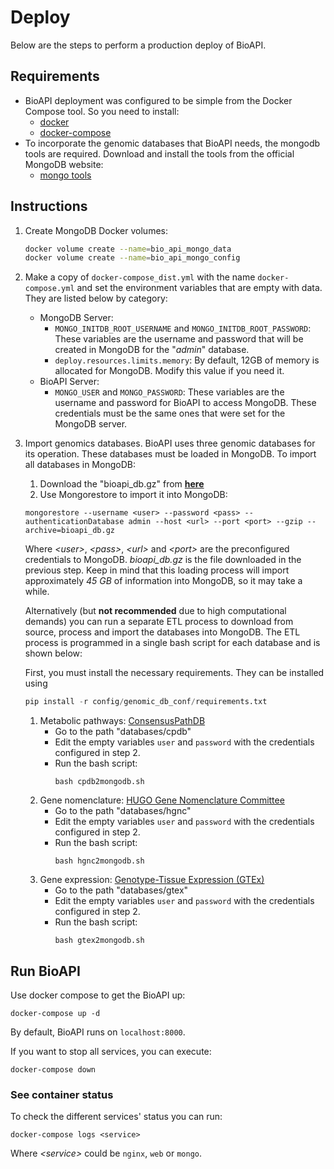 # Deploy

Below are the steps to perform a production deploy of BioAPI.


## Requirements

- BioAPI deployment was configured to be simple from the Docker Compose tool. So you need to install:
    - [docker](https://docs.docker.com/desktop/#download-and-install)
    - [docker-compose](https://docs.docker.com/compose/install/)
- To incorporate the genomic databases that BioAPI needs, the mongodb tools are required. Download and install the tools from the official MongoDB website:
    - [mongo tools](https://www.mongodb.com/try/download/database-tools)  


## Instructions

1. Create MongoDB Docker volumes:
    ```bash
    docker volume create --name=bio_api_mongo_data
    docker volume create --name=bio_api_mongo_config
    ```
2. Make a copy of `docker-compose_dist.yml` with the name `docker-compose.yml` and set the environment variables that are empty with data. They are listed below by category:
    - MongoDB Server:
        - `MONGO_INITDB_ROOT_USERNAME` and `MONGO_INITDB_ROOT_PASSWORD`: These variables are the username and password that will be created in MongoDB for the "*admin*" database.  
        - `deploy.resources.limits.memory`: By default, 12GB of memory is allocated for MongoDB. Modify this value if you need it.  
    - BioAPI Server:
        - `MONGO_USER` and `MONGO_PASSWORD`: These variables are the username and password for BioAPI to access MongoDB. These credentials must be the same ones that were set for the MongoDB server.
3. Import genomics databases. BioAPI uses three genomic databases for its operation. These databases must be loaded in MongoDB. To import all databases in MongoDB:
    1. Download the "bioapi_db.gz" from **[here](https://mega.nz/file/xB5H2ZQb#OCrvVxcLLSMP4MrChUK8n_HZ5-nE326dovs7JFePL3Az)**
    1. Use Mongorestore to import it into MongoDB:
   ```
   mongorestore --username <user> --password <pass> --authenticationDatabase admin --host <url> --port <port> --gzip --archive=bioapi_db.gz
    ``` 
    Where *\<user\>*, *\<pass\>*, *\<url\>* and *\<port\>* are the preconfigured credentials to MongoDB. *bioapi_db.gz* is the file downloaded in the previous step. Keep in mind that this loading process will import approximately *45 GB* of information into MongoDB, so it may take a while.

    Alternatively (but **not recommended** due to high computational demands) you can run a separate ETL process to download from source, process and import the databases into MongoDB. The ETL process is programmed in a single bash script for each database and is shown below:  

    First, you must install the necessary requirements. They can be installed using
    ```python
    pip install -r config/genomic_db_conf/requirements.txt
    ```

    1. Metabolic pathways: [ConsensusPathDB](http://cpdb.molgen.mpg.de/)  
        - Go to the path "databases/cpdb"
        - Edit the empty variables `user` and `password` with the credentials configured in step 2. 
        - Run the bash script:  
            ```
            bash cpdb2mongodb.sh
            ```
    2. Gene nomenclature: [HUGO Gene Nomenclature Committee](https://www.genenames.org/)
        - Go to the path "databases/hgnc"
        - Edit the empty variables `user` and `password` with the credentials configured in step 2. 
        - Run the bash script:  
            ```
            bash hgnc2mongodb.sh
            ```             
    3. Gene expression: [Genotype-Tissue Expression (GTEx)](https://gtexportal.org/home/)
        - Go to the path "databases/gtex"
        - Edit the empty variables `user` and `password` with the credentials configured in step 2. 
        - Run the bash script:  
            ```
            bash gtex2mongodb.sh
            ```
## Run BioAPI
Use docker compose to get the BioAPI up: 
```
docker-compose up -d
```  
By default, BioAPI runs on `localhost:8000`.  

If you want to stop all services, you can execute:
```
docker-compose down
```
### See container status

To check the different services' status you can run:
```
docker-compose logs <service>
```

Where  *\<service\>* could be `nginx`, `web` or `mongo`.